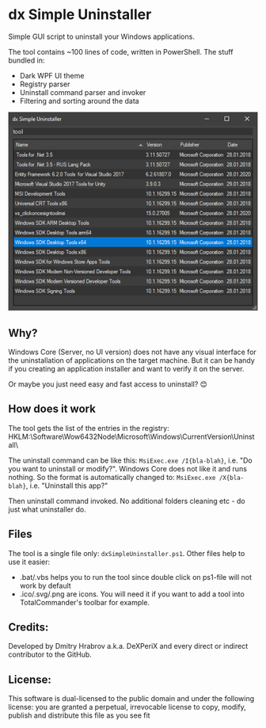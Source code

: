 # dx Simple Uninstaller
Simple GUI script to uninstall your Windows applications. 

The tool contains ~100 lines of code, written in PowerShell. The stuff bundled in:

- Dark WPF UI theme
- Registry parser
- Uninstall command parser and invoker
- Filtering and sorting around the data

![dxSimpleUninstaller screenshot](screenshot.png)

## Why?
Windows Core (Server, no UI version) does not have any visual interface for the uninstallation of applications on the target machine. But it can be handy if you creating an application installer and want to verify it on the server.

Or maybe you just need easy and fast access to uninstall? :blush:

## How does it work
The tool gets the list of the entries in the registry: HKLM:\Software\Wow6432Node\Microsoft\Windows\CurrentVersion\Uninstall\

The uninstall command can be like this: `MsiExec.exe /I{bla-blah}`, i.e. "Do you want to uninstall or modify?". Windows Core does not like it and runs nothing. So the format is automatically changed to: `MsiExec.exe /X{bla-blah}`,  i.e. "Uninstall this app?"

Then uninstall command invoked. No additional folders cleaning etc - do just what uninstaller do.

## Files
The tool is a single file only: `dxSimpleUninstaller.ps1`. Other files help to use it easier:

- .bat/.vbs helps you to run the tool since double click on ps1-file will not work by default
- .ico/.svg/.png are icons. You will need it if you want to add a tool into TotalCommander's toolbar for example.

## Credits:
Developed by Dmitry Hrabrov a.k.a. DeXPeriX and every direct or indirect contributor to the GitHub.

## License:
This software is dual-licensed to the public domain and under the following license: you are granted a perpetual, irrevocable license to copy, modify, publish and distribute this file as you see fit
